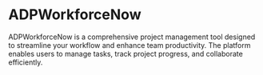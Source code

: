 # ADPWorkforceNow
ADPWorkforceNow is a comprehensive project management tool designed to streamline your workflow and enhance team productivity. The platform enables users to manage tasks, track project progress, and collaborate efficiently.
